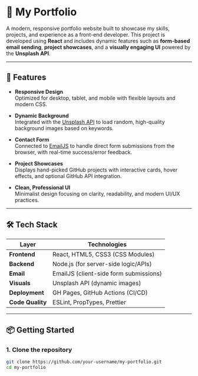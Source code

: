 # 💼 My Portfolio

A modern, responsive portfolio website built to showcase my skills, projects, and experience as a front-end developer. This project is developed using **React** and includes dynamic features such as **form-based email sending**, **project showcases**, and a **visually engaging UI** powered by the **Unsplash API**.

---

## 🚀 Features

- **Responsive Design**  
  Optimized for desktop, tablet, and mobile with flexible layouts and modern CSS.

- **Dynamic Background**  
  Integrated with the [Unsplash API](https://unsplash.com/developers) to load random, high-quality background images based on keywords.

- **Contact Form**  
  Connected to [EmailJS](https://www.emailjs.com/) to handle direct form submissions from the browser, with real-time success/error feedback.

- **Project Showcases**  
  Displays hand-picked GitHub projects with interactive cards, hover effects, and optional GitHub API integration.

- **Clean, Professional UI**  
  Minimalist design focusing on clarity, readability, and modern UI/UX practices.

---

## 🛠 Tech Stack

| Layer         | Technologies                             |
|---------------|-------------------------------------------|
| **Frontend**  | React, HTML5, CSS3 (CSS Modules)          |
| **Backend**   | Node.js (for server-side logic/APIs)      |
| **Email**     | EmailJS (client-side form submissions)    |
| **Visuals**   | Unsplash API (dynamic images)             |
| **Deployment**| GH Pages, GitHub Actions (CI/CD)            |
| **Code Quality** | ESLint, PropTypes, Prettier             |

---

## 📦 Getting Started

### 1. Clone the repository

```bash
git clone https://github.com/your-username/my-portfolio.git
cd my-portfolio
